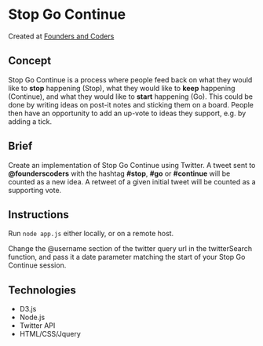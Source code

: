 # Stop Go Continue

Created at [Founders and Coders](http://foundersandcoders.org)

## Concept

Stop Go Continue is a process where people feed back on what they would like to **stop** happening (Stop), what they would like to **keep** happening (Continue), and what they would like to **start** happening (Go). This could be done by writing ideas on post-it notes and sticking them on a board. People then have an opportunity to add an up-vote to ideas they support, e.g. by adding a tick.

## Brief

Create an implementation of Stop Go Continue using Twitter. A tweet sent to **@founderscoders** with the hashtag **#stop**, **#go** or **#continue** will be counted as a new idea. A retweet of a given initial tweet will be counted as a supporting vote.

## Instructions

Run ```node app.js``` either locally, or on a remote host.  


Change the @username section of the twitter query url in the twitterSearch function, and pass it a date parameter matching the start of your Stop Go Continue session.


## Technologies

* D3.js
* Node.js
* Twitter API
* HTML/CSS/Jquery